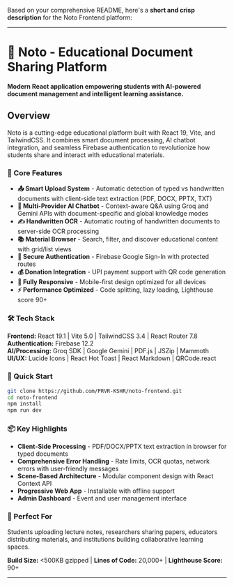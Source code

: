 Based on your comprehensive README, here's a **short and crisp description** for the Noto Frontend platform:

***

# 🎨 Noto - Educational Document Sharing Platform

**Modern React application empowering students with AI-powered document management and intelligent learning assistance.**

## Overview

Noto is a cutting-edge educational platform built with React 19, Vite, and TailwindCSS. It combines smart document processing, AI chatbot integration, and seamless Firebase authentication to revolutionize how students share and interact with educational materials.

### 🌟 Core Features

- **📤 Smart Upload System** - Automatic detection of typed vs handwritten documents with client-side text extraction (PDF, DOCX, PPTX, TXT)
- **🤖 Multi-Provider AI Chatbot** - Context-aware Q&A using Groq and Gemini APIs with document-specific and global knowledge modes
- **✍️ Handwritten OCR** - Automatic routing of handwritten documents to server-side OCR processing
- **📚 Material Browser** - Search, filter, and discover educational content with grid/list views
- **🔐 Secure Authentication** - Firebase Google Sign-In with protected routes
- **💰 Donation Integration** - UPI payment support with QR code generation
- **📱 Fully Responsive** - Mobile-first design optimized for all devices
- **⚡ Performance Optimized** - Code splitting, lazy loading, Lighthouse score 90+

### 🛠️ Tech Stack

**Frontend:** React 19.1 | Vite 5.0 | TailwindCSS 3.4 | React Router 7.8  
**Authentication:** Firebase 12.2  
**AI/Processing:** Groq SDK | Google Gemini | PDF.js | JSZip | Mammoth  
**UI/UX:** Lucide Icons | React Hot Toast | React Markdown | QRCode.react

### 🚀 Quick Start

```bash
git clone https://github.com/PRVR-KSHR/noto-frontend.git
cd noto-frontend
npm install
npm run dev
```

### 📦 Key Highlights

- **Client-Side Processing** - PDF/DOCX/PPTX text extraction in browser for typed documents
- **Comprehensive Error Handling** - Rate limits, OCR quotas, network errors with user-friendly messages
- **Scene-Based Architecture** - Modular component design with React Context API
- **Progressive Web App** - Installable with offline support
- **Admin Dashboard** - Event and user management interface

### 🎯 Perfect For

Students uploading lecture notes, researchers sharing papers, educators distributing materials, and institutions building collaborative learning spaces.

**Build Size:** <500KB gzipped | **Lines of Code:** 20,000+ | **Lighthouse Score:** 90+

---
